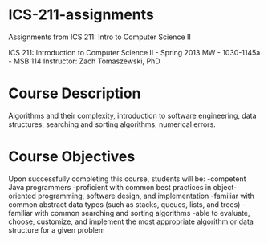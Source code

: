 ICS-211-assignments
===================

Assignments from ICS 211: Intro to Computer Science II

ICS 211: Introduction to Computer Science II - Spring 2013
MW - 1030-1145a - MSB 114
Instructor: Zach Tomaszewski, PhD

Course Description
==================
Algorithms and their complexity, introduction to software engineering, 
data structures, searching and sorting algorithms, numerical errors.

Course Objectives
=================
Upon successfully completing this course, students will be:
-competent Java programmers
-proficient with common best practices in object-oriented programming, software design, and implementation
-familiar with common abstract data types (such as stacks, queues, lists, and trees)
-familiar with common searching and sorting algorithms
-able to evaluate, choose, customize, and implement the most appropriate algorithm or data structure for a given problem
